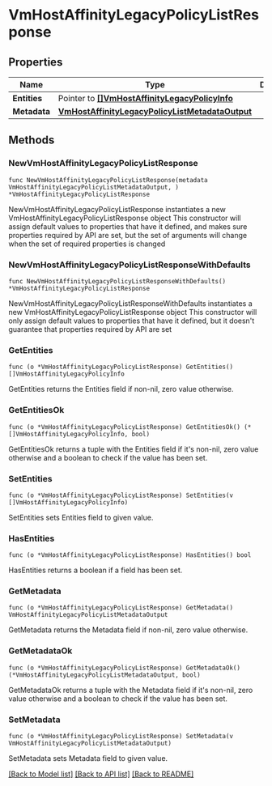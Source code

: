 # VmHostAffinityLegacyPolicyListResponse

## Properties

Name | Type | Description | Notes
------------ | ------------- | ------------- | -------------
**Entities** | Pointer to [**[]VmHostAffinityLegacyPolicyInfo**](VmHostAffinityLegacyPolicyInfo.md) |  | [optional] 
**Metadata** | [**VmHostAffinityLegacyPolicyListMetadataOutput**](VmHostAffinityLegacyPolicyListMetadataOutput.md) |  | 

## Methods

### NewVmHostAffinityLegacyPolicyListResponse

`func NewVmHostAffinityLegacyPolicyListResponse(metadata VmHostAffinityLegacyPolicyListMetadataOutput, ) *VmHostAffinityLegacyPolicyListResponse`

NewVmHostAffinityLegacyPolicyListResponse instantiates a new VmHostAffinityLegacyPolicyListResponse object
This constructor will assign default values to properties that have it defined,
and makes sure properties required by API are set, but the set of arguments
will change when the set of required properties is changed

### NewVmHostAffinityLegacyPolicyListResponseWithDefaults

`func NewVmHostAffinityLegacyPolicyListResponseWithDefaults() *VmHostAffinityLegacyPolicyListResponse`

NewVmHostAffinityLegacyPolicyListResponseWithDefaults instantiates a new VmHostAffinityLegacyPolicyListResponse object
This constructor will only assign default values to properties that have it defined,
but it doesn't guarantee that properties required by API are set

### GetEntities

`func (o *VmHostAffinityLegacyPolicyListResponse) GetEntities() []VmHostAffinityLegacyPolicyInfo`

GetEntities returns the Entities field if non-nil, zero value otherwise.

### GetEntitiesOk

`func (o *VmHostAffinityLegacyPolicyListResponse) GetEntitiesOk() (*[]VmHostAffinityLegacyPolicyInfo, bool)`

GetEntitiesOk returns a tuple with the Entities field if it's non-nil, zero value otherwise
and a boolean to check if the value has been set.

### SetEntities

`func (o *VmHostAffinityLegacyPolicyListResponse) SetEntities(v []VmHostAffinityLegacyPolicyInfo)`

SetEntities sets Entities field to given value.

### HasEntities

`func (o *VmHostAffinityLegacyPolicyListResponse) HasEntities() bool`

HasEntities returns a boolean if a field has been set.

### GetMetadata

`func (o *VmHostAffinityLegacyPolicyListResponse) GetMetadata() VmHostAffinityLegacyPolicyListMetadataOutput`

GetMetadata returns the Metadata field if non-nil, zero value otherwise.

### GetMetadataOk

`func (o *VmHostAffinityLegacyPolicyListResponse) GetMetadataOk() (*VmHostAffinityLegacyPolicyListMetadataOutput, bool)`

GetMetadataOk returns a tuple with the Metadata field if it's non-nil, zero value otherwise
and a boolean to check if the value has been set.

### SetMetadata

`func (o *VmHostAffinityLegacyPolicyListResponse) SetMetadata(v VmHostAffinityLegacyPolicyListMetadataOutput)`

SetMetadata sets Metadata field to given value.



[[Back to Model list]](../README.md#documentation-for-models) [[Back to API list]](../README.md#documentation-for-api-endpoints) [[Back to README]](../README.md)


